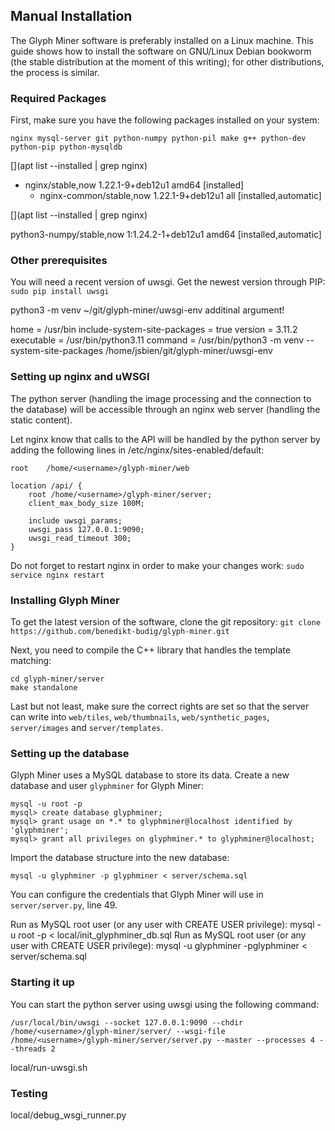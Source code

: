 ## Manual Installation
The Glyph Miner software is preferably installed on a Linux
machine. This guide shows how to install the software on GNU/Linux
Debian bookworm (the stable distribution at the moment of this
writing); for other distributions, the process is similar.

### Required Packages
First, make sure you have the following packages installed on your system:

`nginx mysql-server git python-numpy python-pil make g++ python-dev python-pip python-mysqldb`

[](apt list --installed | grep nginx)

* nginx/stable,now 1.22.1-9+deb12u1 amd64 [installed]
  * nginx-common/stable,now 1.22.1-9+deb12u1 all [installed,automatic]

[](apt list --installed | grep nginx)

python3-numpy/stable,now 1:1.24.2-1+deb12u1 amd64 [installed,automatic]

### Other prerequisites

You will need a recent version of uwsgi. Get the newest version through PIP:
`sudo pip install uwsgi`

python3 -m venv ~/git/glyph-miner/uwsgi-env additinal argument!

home = /usr/bin
include-system-site-packages = true
version = 3.11.2
executable = /usr/bin/python3.11
command = /usr/bin/python3 -m venv --system-site-packages /home/jsbien/git/glyph-miner/uwsgi-env


### Setting up nginx and uWSGI
The python server (handling the image processing and the connection to the
database) will be accessible through an nginx web server (handling the static
content).

Let nginx know that calls to the API will be handled by the python server by
adding the following lines in /etc/nginx/sites-enabled/default:

    root    /home/<username>/glyph-miner/web

    location /api/ {
        root /home/<username>/glyph-miner/server;
        client_max_body_size 100M;

        include uwsgi_params;
        uwsgi_pass 127.0.0.1:9090;
        uwsgi_read_timeout 300;
    }

Do not forget to restart nginx in order to make your changes work:
`sudo service nginx restart`

### Installing Glyph Miner
To get the latest version of the software, clone the git repository:
`git clone https://github.com/benedikt-budig/glyph-miner.git`

Next, you need to compile the C++ library that handles the template matching:


    cd glyph-miner/server
    make standalone

Last but not least, make sure the correct rights are set so that the server can
write into `web/tiles`, `web/thumbnails`, `web/synthetic_pages`, `server/images`
and `server/templates`.

### Setting up the database
Glyph Miner uses a MySQL database to store its data. Create a new database and
user `glyphminer` for Glyph Miner:

    mysql -u root -p
    mysql> create database glyphminer;
    mysql> grant usage on *.* to glyphminer@localhost identified by 'glyphminer';
    mysql> grant all privileges on glyphminer.* to glyphminer@localhost;

Import the database structure into the new database:

    mysql -u glyphminer -p glyphminer < server/schema.sql

You can configure the credentials that Glyph Miner will use in `server/server.py`,
line 49.

Run as MySQL root user (or any user with CREATE USER privilege):
mysql -u root -p < local/init_glyphminer_db.sql
Run as MySQL root user (or any user with CREATE USER privilege):
mysql -u glyphminer -pglyphminer < server/schema.sql


### Starting it up
You can start the python server using uwsgi using the following command:

`/usr/local/bin/uwsgi --socket 127.0.0.1:9090 --chdir /home/<username>/glyph-miner/server/ --wsgi-file /home/<username>/glyph-miner/server/server.py --master --processes 4 --threads 2`

local/run-uwsgi.sh

### Testing

local/debug_wsgi_runner.py
